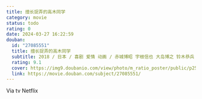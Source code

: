 ```yaml
---
title: 擅长捉弄的高木同学
category: movie
status: todo
rating: 0
date: 2024-03-27 16:22:59
douban:
  id: "27085551"
  title: 擅长捉弄的高木同学
  subtitle: 2018 / 日本 / 喜剧 爱情 动画 / 赤城博昭 宇根信也 大岛博之 铃木恭兵 佐藤真人 村田尚树 小仓宏文 深濑重 / 高桥李依 梶裕贵
  rating: 9.1
  cover: https://img9.doubanio.com/view/photo/m_ratio_poster/public/p2509269675.jpg
  link: https://movie.douban.com/subject/27085551/
---
```


Via tv Netflix 